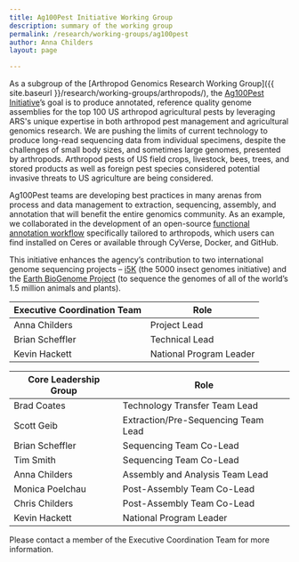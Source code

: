 ```yaml
---
title: Ag100Pest Initiative Working Group 
description: summary of the working group
permalink: /research/working-groups/ag100pest
author: Anna Childers
layout: page

---
```



As a subgroup of the [Arthropod Genomics Research Working Group]({{ site.baseurl }}/research/working-groups/arthropods/), the [Ag100Pest Initiative](http://i5k.github.io/ag100pest)’s goal is to produce annotated, reference quality genome assemblies for the top 100 US arthropod agricultural pests by leveraging ARS's unique expertise in both arthropod pest management and agricultural genomics research. We are pushing the limits of current technology to produce long-read sequencing data from individual specimens, despite the challenges of small body sizes, and sometimes large genomes, presented by arthropods. Arthropod pests of US field crops, livestock, bees, trees, and stored products as well as foreign pest species considered potential invasive threats to US agriculture are being considered.

Ag100Pest teams are developing best practices in many arenas from process and data management to extraction, sequencing, assembly, and annotation that will benefit the entire genomics community. As an example, we collaborated in the development of an open-source [functional annotation workflow](https://agbase-docs.readthedocs.io/en/latest/agbase/workflow.html) specifically tailored to arthropods, which users can find installed on Ceres or available through CyVerse, Docker, and GitHub.

This initiative enhances the agency’s contribution to two international genome sequencing projects – [i5K](http://i5k.github.io/) (the 5000 insect genomes initiative) and the [Earth BioGenome Project](https://www.earthbiogenome.org/) (to sequence the genomes of all of the world’s 1.5 million animals and plants).


**Executive Coordination Team**| Role |
---|---|
Anna Childers| Project Lead
Brian Scheffler| Technical Lead
Kevin Hackett| National Program Leader

**Core Leadership Group**| Role |
---|---|
Brad Coates| Technology Transfer Team Lead
Scott Geib| Extraction/Pre-Sequencing Team Lead
Brian Scheffler| Sequencing Team Co-Lead
Tim Smith| Sequencing Team Co-Lead
Anna Childers| Assembly and Analysis Team Lead
Monica Poelchau| Post-Assembly Team Co-Lead
Chris Childers| Post-Assembly Team Co-Lead
Kevin Hackett| National Program Leader


Please contact a member of the Executive Coordination Team for more information.
